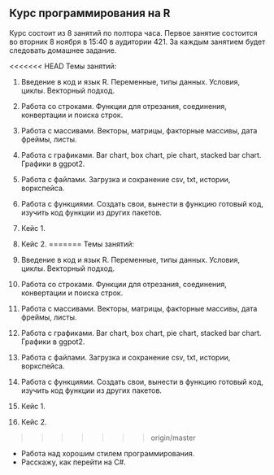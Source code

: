 ## Курс программирования на R

Курс состоит из 8 занятий по полтора часа. Первое занятие состоится во вторник 8 ноября в 15:40 в аудитории 421. За каждым занятием будет следовать домашнее задание.

<<<<<<< HEAD
Темы занятий: 
1.	Введение в код и язык R. Переменные, типы данных. Условия, циклы. Векторный подход.
2.	Работа со строками. Функции для отрезания, соединения, конвертации и поиска строк.
3.	Работа с массивами. Векторы, матрицы, факторные массивы, дата фреймы, листы.
4.	Работа с графиками. Bar chart, box chart, pie chart, stacked bar chart. Графики в ggpot2.
5.	Работа с файлами. Загрузка и сохранение csv, txt, истории, воркспейса.
6.	Работа с функциями. Создать свои, вынести в функцию готовый код, изучить код функции из других пакетов.
7.	Кейс 1.
8.	Кейс 2.
=======
Темы занятий:

1. Введение в код и язык R. Переменные, типы данных. Условия, циклы. Векторный подход.
2. Работа со строками. Функции для отрезания, соединения, конвертации и поиска строк.
3. Работа с массивами. Векторы, матрицы, факторные массивы, дата фреймы, листы.
4. Работа с графиками. Bar chart, box chart, pie chart, stacked bar chart. Графики в ggpot2.
5. Работа с файлами. Загрузка и сохранение csv, txt, истории, воркспейса.
6. Работа с функциями. Создать свои, вынести в функцию готовый код, изучить код функции из других пакетов.
7. Кейс 1.
8. Кейс 2.
>>>>>>> origin/master
+	Работа над хорошим стилем программирования.
+	Расскажу, как перейти на C#.

